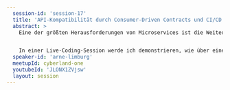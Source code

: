 ```yaml
---
  session-id: 'session-17'
  title: 'API-Kompatibilität durch Consumer-Driven Contracts und CI/CD'
  abstract: >
    Eine der größten Herausforderungen von Microservices ist die Weiterentwicklung von Schnittstellen. Wenn bei einer Schnittstellenänderung alle Clients mit aktualisiert werden müssen, breche ich das Prinzip der losen Kopplung. Ich muss also zunächst die alte Version weiter zur Verfügung stellen. Aber kann ich sie dann überhaupt irgendwann abschalten? Und wie stelle ich dann sicher, dass alle Clients weiterhin funktionieren? Consumer-Driven Contracts geben eine Antwort auf diese Fragen.


    In einer Live-Coding-Session werde ich demonstrieren, wie über eine Continuous Deployment Pipeline in Kombination mit Consumer-driven Contracts und einem Pact Broker sichergestellt werden kann, dass auf allen Stages Services deployt werden (können), deren Schnittstellen kompatibel sind und bleiben, auch wenn einzelne Schnittstellen weiterentwickelt werden.
  speaker-id: 'arne-limburg'
  meetupId: cyberland-one
  youtubeId: 'JLONX1ZVjsw'  
  layout: session
---
```


